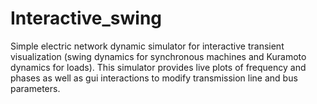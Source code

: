 # Interactive_swing

Simple electric network dynamic simulator for interactive transient visualization (swing dynamics for synchronous machines and Kuramoto dynamics for loads). This simulator provides live plots of frequency and phases as well as gui interactions to modify transmission line and bus parameters.
